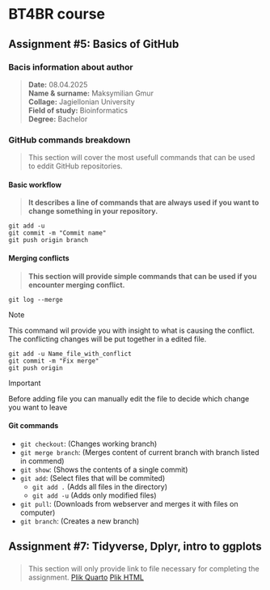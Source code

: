 # BT4BR course

## Assignment #5: Basics of GitHub

### Bacis information about author

>**Date:** 08.04.2025<br>
>**Name & surname:** Maksymilian Gmur<br>
>**Collage:** Jagiellonian University<br>
>**Field of study:** Bioinformatics<br>
>**Degree:** Bachelor<br>

### GitHub commands breakdown
>This section will cover the most usefull commands that can be used to eddit GitHub repositories.
#### Basic workflow
>**It describes a line of commands that are always used if you want to change something in your repository.**<br> 
```
git add -u
git commit -m "Commit name"
git push origin branch
```
#### Merging conflicts 
>**This section will provide simple commands that can be used if you encounter merging conflict.**
```
git log --merge
```
>[!NOTE]
>This command wil provide you with insight to  what is causing the conflict.
>The conflicting changes will be put together in a edited file.
```
git add -u Name_file_with_conflict
git commit -m "Fix merge"
git push origin
```
>[!IMPORTANT]
>Before adding file you can manually edit the file to decide which change you want to leave
#### Git commands
- `git checkout`: (Changes working branch)
- `git merge branch`: (Merges content of current branch with branch listed in commend)
- `git show`: (Shows the contents of a single commit)
- `git add`: (Select files that will be commited)
	- `git add .` (Adds all files in the directory)
	- `git add -u` (Adds only modified files)
- `git pull`: (Downloads from webserver and merges it with files on computer)
- `git branch`: (Creates a new branch)

## Assignment #7:  Tidyverse, Dplyr, intro to ggplots
### 
>This section will only provide link to file necessary for completing the assignment.
[Plik Quarto](Assignment_7.qmd)
[Plik HTML](Assignment_7.html)
